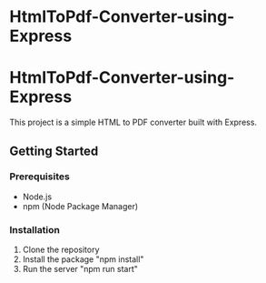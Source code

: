 # HtmlToPdf-Converter-using-Express

# HtmlToPdf-Converter-using-Express

This project is a simple HTML to PDF converter built with Express.

## Getting Started

### Prerequisites

- Node.js
- npm (Node Package Manager)

### Installation
1. Clone the repository
2. Install the package "npm install"
3. Run the server "npm run start"

